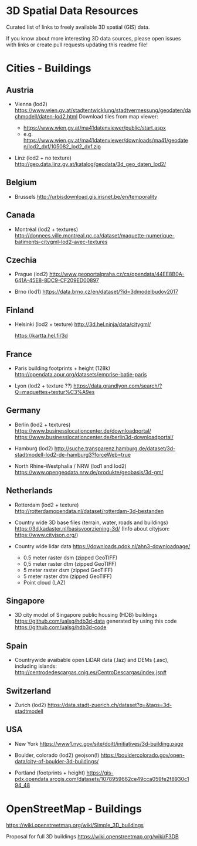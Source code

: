 # 3D Spatial Data Resources

Curated list of links to freely available 3D spatial (GIS) data.

If you know about more interesting 3D data sources, please open issues with links or create pull requests updating this readme file!


# Cities - Buildings

## Austria

- Vienna (lod2)
  https://www.wien.gv.at/stadtentwicklung/stadtvermessung/geodaten/dachmodell/daten-lod2.html
  Download tiles from map viewer:
    - https://www.wien.gv.at/ma41datenviewer/public/start.aspx
    - e.g. https://www.wien.gv.at/ma41datenviewer/downloads/ma41/geodaten/lod2_dxf/105082_lod2_dxf.zip

- Linz (lod2 + no texture)
  http://geo.data.linz.gv.at/katalog/geodata/3d_geo_daten_lod2/

## Belgium

- Brussels
  http://urbisdownload.gis.irisnet.be/en/temporality

## Canada

-  Montréal (lod2 + textures)
   http://donnees.ville.montreal.qc.ca/dataset/maquette-numerique-batiments-citygml-lod2-avec-textures

## Czechia

-  Prague (lod2)
   http://www.geoportalpraha.cz/cs/opendata/44EE8B0A-641A-45E8-8DC9-CF209ED00897

-  Brno  (lod1)
   https://data.brno.cz/en/dataset/?id=3dmodelbudov2017

## Finland

- Helsinki (lod2 + texture)
  http://3d.hel.ninja/data/citygml/

  https://kartta.hel.fi/3d

## France

- Paris
  building footprints + height (128k)
  http://opendata.apur.org/datasets/emprise-batie-paris

- Lyon (lod2 + texture ??)
  https://data.grandlyon.com/search/?Q=maquettes+textur%C3%A9es

## Germany

- Berlin (lod2 + textures)
  https://www.businesslocationcenter.de/downloadportal/
  https://www.businesslocationcenter.de/berlin3d-downloadportal/

- Hamburg (lod2)
  http://suche.transparenz.hamburg.de/dataset/3d-stadtmodell-lod2-de-hamburg3?forceWeb=true
  
- North Rhine-Westphalia / NRW (lod1 and lod2)
  https://www.opengeodata.nrw.de/produkte/geobasis/3d-gm/

## Netherlands

- Rotterdam (lod2 + texture)
  http://rotterdamopendata.nl/dataset/rotterdam-3d-bestanden

- Country wide 3D base files (terrain, water, roads and buildings)
  https://3d.kadaster.nl/basisvoorziening-3d/
  (Info about cityjson: https://www.cityjson.org/)

- Country wide lidar data
  https://downloads.pdok.nl/ahn3-downloadpage/
  - 0.5 meter raster dsm (zipped GeoTIFF)
  - 0,5 meter raster dtm (zipped GeoTIFF)
  - 5 meter raster dsm (zipped GeoTIFF)
  - 5 meter raster dtm (zipped GeoTIFF)
  - Point cloud (LAZ)
  
## Singapore
- 3D city model of Singapore public housing (HDB) buildings
  https://github.com/ualsg/hdb3d-data generated by using this code https://github.com/ualsg/hdb3d-code

## Spain

- Countrywide avaibable open LiDAR data (.laz) and  DEMs (.asc), including islands:
  http://centrodedescargas.cnig.es/CentroDescargas/index.jsp#

## Switzerland

- Zurich (lod2)
  https://data.stadt-zuerich.ch/dataset?q=&tags=3d-stadtmodell


## USA

- New York
  https://www1.nyc.gov/site/doitt/initiatives/3d-building.page

- Boulder, colorado (lod2)  geojson(!)
  https://bouldercolorado.gov/open-data/city-of-boulder-3d-buildings/

- Portland (footprints + height)
https://gis-pdx.opendata.arcgis.com/datasets/1078959662ce49cca059fe2f8930c194_48


# OpenStreetMap - Buildings

https://wiki.openstreetmap.org/wiki/Simple_3D_buildings

Proposal for full 3D buildings https://wiki.openstreetmap.org/wiki/F3DB
